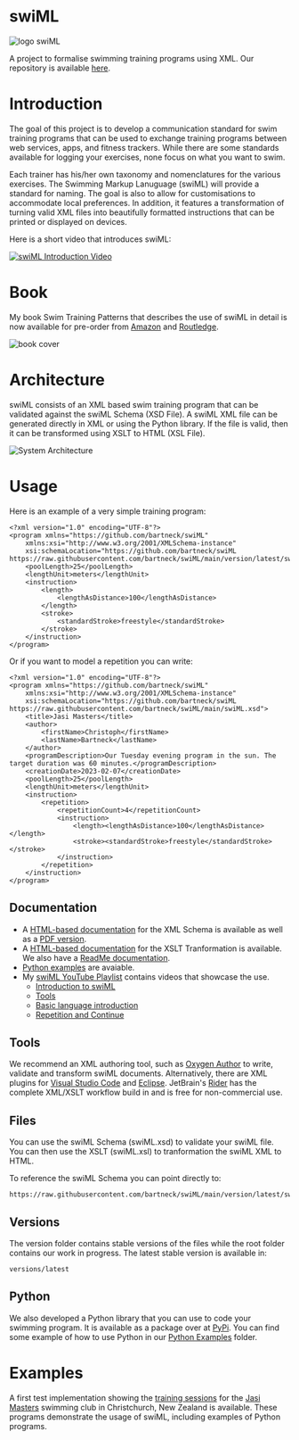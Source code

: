 # swiML

![logo swiML](https://bartneck.github.io/swiML/swiMLLogoGradient.png)

A project to formalise swimming training programs using XML. Our repository is available [here](https://github.com/bartneck/swiML).

# Introduction
The goal of this project is to develop a communication standard for swim training programs that can be used to exchange training programs between web services, apps, and fitness trackers. While there are some standards available for logging your exercises, none focus on what you want to swim.

Each trainer has his/her own taxonomy and nomenclatures for the various exercises. The Swimming Markup Lanuguage (swiML) will provide a standard for naming. The goal is also to allow for customisations to accommodate local preferences. In addition, it features a transformation of turning valid XML files into beautifully formatted instructions that can be printed or displayed on devices.

Here is a short video that introduces swiML:

[![swiML Introduction Video](https://img.youtube.com/vi/uzR_eI7XN0o/0.jpg)](https://www.youtube.com/watch?v=uzR_eI7XN0o)

# Book
My book Swim Training Patterns that describes the use of swiML in detail is now available for pre-order from [Amazon](https://amzn.to/3QHJEvy) and [Routledge](https://www.routledge.com/SWIM-TRAINING-PATTERNS-Plan-your-Training-Sessions-with-the-Power-of-Mathematics/Bartneck/p/book/9781032880075).

![book cover](https://bartneck.github.io/swiML/documentation/render-flat-1000.png)

# Architecture
swiML consists of an XML based swim training program that can be validated against the swiML Schema (XSD File). A swiML XML file can be generated directly in XML or using the Python library. If the file is valid, then it can be transformed using XSLT to HTML (XSL File).

![System Architecture](https://bartneck.github.io/swiML/documentation/swiML-Architecture.png)

# Usage
Here is an example of a very simple training program:

```
<?xml version="1.0" encoding="UTF-8"?>
<program xmlns="https://github.com/bartneck/swiML"
    xmlns:xsi="http://www.w3.org/2001/XMLSchema-instance"
    xsi:schemaLocation="https://github.com/bartneck/swiML https://raw.githubusercontent.com/bartneck/swiML/main/version/latest/swiML.xsd">
    <poolLength>25</poolLength>
    <lengthUnit>meters</lengthUnit>
    <instruction>
        <length>
            <lengthAsDistance>100</lengthAsDistance>
        </length>
        <stroke>
            <standardStroke>freestyle</standardStroke>
        </stroke>
    </instruction>
</program>
```

Or if you want to model a repetition you can write:

```
<?xml version="1.0" encoding="UTF-8"?>
<program xmlns="https://github.com/bartneck/swiML"
    xmlns:xsi="http://www.w3.org/2001/XMLSchema-instance"
    xsi:schemaLocation="https://github.com/bartneck/swiML https://raw.githubusercontent.com/bartneck/swiML/main/swiML.xsd">
    <title>Jasi Masters</title>
    <author>
        <firstName>Christoph</firstName>
        <lastName>Bartneck</lastName>
    </author>
    <programDescription>Our Tuesday evening program in the sun. The target duration was 60 minutes.</programDescription>
    <creationDate>2023-02-07</creationDate>
    <poolLength>25</poolLength>
    <lengthUnit>meters</lengthUnit>
    <instruction>
        <repetition>
            <repetitionCount>4</repetitionCount>
            <instruction>
                <length><lengthAsDistance>100</lengthAsDistance></length>
                <stroke><standardStroke>freestyle</standardStroke></stroke>
            </instruction>
        </repetition>
    </instruction>
</program>
```

## Documentation
- A [HTML-based documentation](https://bartneck.github.io/swiML/documentation/XSDdocs/swiML.html) for the XML Schema is available as well as a [PDF version](documentation/XSDdocs/swiML.pdf). 
- A [HTML-based documentation](https://bartneck.github.io/swiML/documentation/XSLTdocs/swiML.html) for the XSLT Tranformation is available. We also have a [ReadMe documentation](https://github.com/bartneck/swiML/blob/main/documentation/XSLTdocs/XSLTdocs.md). 
- [Python examples](https://github.com/bartneck/swiML/tree/main/documentation/pythonExamples) are avaiable.
- My [swiML YouTube Playlist](https://www.youtube.com/playlist?list=PLNoiyEjV43RzxH_o4E_7v0Q9yWhG7taKX) contains videos that showcase the use.
  - [Introduction to swiML](https://youtu.be/uzR_eI7XN0o)
  - [Tools](https://youtu.be/W0STF-EvkwI)
  - [Basic language introduction](https://youtu.be/6nDxFRI4Idk)
  - [Repetition and Continue](https://youtu.be/s0H8TIwg0ts)

## Tools
We recommend an XML authoring tool, such as [Oxygen Author](https://www.oxygenxml.com/xml_author.html) to write, validate and transform swiML documents. Alternatively, there are XML plugins for [Visual Studio Code](https://marketplace.visualstudio.com/items?itemName=redhat.vscode-xml) and [Eclipse](https://marketplace.eclipse.org/content/eclipse-xml-editors-and-tools). JetBrain's [Rider](https://www.jetbrains.com/rider/) has the complete XML/XSLT workflow build in and is free for non-commercial use.

## Files
You can use the swiML Schema (swiML.xsd) to validate your swiML file. You can then use the XSLT (swiML.xsl) to tranformation the swiML XML to HTML.

To reference the swiML Schema you can point directly to:
```
https://raw.githubusercontent.com/bartneck/swiML/main/version/latest/swiML.xsd
```

## Versions
The version folder contains stable versions of the files while the root folder contains our work in progress. The latest stable version is available in:

```versions/latest```

## Python
We also developed a Python library that you can use to code your swimming program. It is available as a package over at [PyPi](https://pypi.org/project/swiml_python_xml/). You can find some example of how to use Python in our [Python Examples](https://github.com/bartneck/swiML/tree/main/documentation/pythonExamples) folder.

# Examples
A first test implementation showing the [training sessions](https://bartneck.github.io/swiML/jasiMasters/) for the [Jasi Masters](https://jasimasters.org.nz) swimming club in Christchurch, New Zealand is available. These programs demonstrate the usage of swiML, including examples of Python programs.
